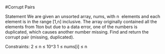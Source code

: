 #Corrupt Pairs

Statement
We are given an unsorted array, nums, with n
 elements and each element is in the range [1,n] inclusive. The array originally contained all the elements from 1ton but due to a data error, one of the numbers is duplicated, which causes another number missing. Find and return the corrupt pair (missing, duplicated).

Constraints:
2 ≤ n ≤ 10^3 
1 ≤ nums[i] ≤ n